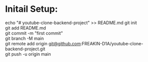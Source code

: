 # Initail Setup:

echo "# youtube-clone-backend-project" >> README.md
git init  
git add README.md  
git commit -m "first commit"  
git branch -M main  
git remote add origin git@github.com:FREAKIN-D1A/youtube-clone-backend-project.git  
git push -u origin main
